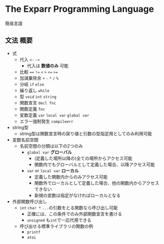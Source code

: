 # The Exparr Programming Language
簡易言語

## 文法 概要
* 式
    * 代入 `<-` `->`
        * 代入は __数値のみ__ 可能
    * 比較 `==` `!=` `<` `>` `<=` `>=`
    * 加減乗除余 `+` `-` `*` `/` `%`
    * 分岐 `if` `else`
    * 繰り返し `while`
    * 型 `void` `int` `string`
    * 関数宣言 `decl fnc`
    * 関数定義 `fnc`
    * 変数定義 `var` `local var` `global var`
    * エラー強制発生 `compileerr`
* string型
    * string型は関数宣言時の戻り値と引数の型指定用としてのみ利用可能
* 変数名前空間
    * 名前空間の分類は以下の2つのみ
        * `global var` __グローバル__
            * (定義した場所以降の)全ての場所からアクセス可能
            * 関数内でもグローバルとして定義した場合、以降アクセス可能
        * `var` or `local var` __ローカル__
            * 定義した関数内からのみアクセス可能
            * 関数外でローカルとして定義した場合、他の関数内からアクセスできない
            * 新規の変数は指定がなければローカルとなる
* 外部関数呼び出し
    * `int` `char *` `...`の引数をとる関数なら呼び出し可能
        * 正確には、この条件でのみ外部関数宣言を書ける
        * `unsigned` も`int`で一応代用できる
    * 呼び出せる標準ライブラリの関数の例
        * `printf`
        * `atoi`

